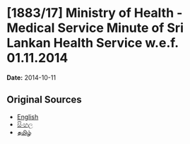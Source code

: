 # [1883/17] Ministry of Health - Medical Service Minute of Sri Lankan Health Service w.e.f. 01.11.2014

**Date:** 2014-10-11

## Original Sources

- [English](https://documents.gov.lk/view/extra-gazettes/2014/10/1883-17_E.pdf)
- [සිංහල](https://documents.gov.lk/view/extra-gazettes/2014/10/1883-17_S.pdf)
- [தமிழ்](https://documents.gov.lk/view/extra-gazettes/2014/10/1883-17_T.pdf)

